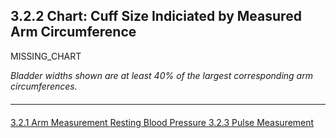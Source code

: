 ## 3.2.2 Chart: Cuff Size Indiciated by Measured Arm Circumference

MISSING_CHART

_Bladder widths shown are at least 40% of the largest corresponding arm
circumferences._


<hr class="soften" style="margin-top: 20px;margin-bottom: 20px;"/>

<div class="center">
<div class="btn-group">
  <a href=":pages_path:/manuals/resting/3-02-01-arm-measurement.md" class="btn btn-default">
    <span class="glyphicon glyphicon-chevron-left"></span>
    3.2.1 Arm Measurement
  </a>

  <a href=":pages_path:/manuals/resting" class="btn btn-default">
    <span class="glyphicon glyphicon-chevron-up"></span>
    Resting Blood Pressure
  </a>

  <a href=":pages_path:/manuals/resting/3-02-03-pulse-measurement.md" class="btn btn-success">
    3.2.3 Pulse Measurement
    <span class="glyphicon glyphicon-chevron-right"></span>
  </a>
</div>
</div>